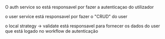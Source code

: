 O auth service so está responsavel por fazer a autenticaçao do utilizador

o user service está responsavel por fazer o "CRUD" do user

o local strategy -> validate está responsavel para fornecer os dados do user que está logado no workflow de autenticação
